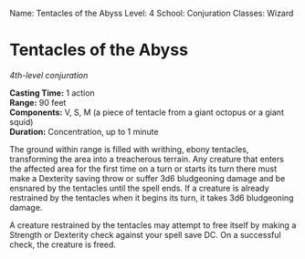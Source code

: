 Name: Tentacles of the Abyss
Level: 4
School: Conjuration
Classes: Wizard

# Tentacles of the Abyss
_4th-level conjuration_

**Casting Time:** 1 action   
**Range:** 90 feet   
**Components:** V, S, M (a piece of tentacle from a giant octopus or a giant squid)   
**Duration:** Concentration, up to 1 minute 

The ground within range is filled with writhing, ebony tentacles, transforming the area into a treacherous terrain. Any creature that enters the affected area for the first time on a turn or starts its turn there must make a Dexterity saving throw or suffer 3d6 bludgeoning damage and be ensnared by the tentacles until the spell ends. If a creature is already restrained by the tentacles when it begins its turn, it takes 3d6 bludgeoning damage.

A creature restrained by the tentacles may attempt to free itself by making a Strength or Dexterity check against your spell save DC. On a successful check, the creature is freed.